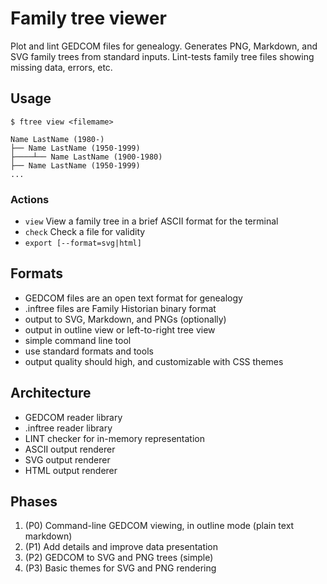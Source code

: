 # Family tree viewer

Plot and lint GEDCOM files for genealogy. Generates PNG, Markdown, and SVG family trees from standard inputs. Lint-tests family tree files showing missing data, errors, etc.

## Usage

```
$ ftree view <filemame>

Name LastName (1980-)
├── Name LastName (1950-1999)
├────┴── Name LastName (1900-1980)
├── Name LastName (1950-1999)
...
```

### Actions

- `view` View a family tree in a brief ASCII format for the terminal
- `check` Check a file for validity
- `export [--format=svg|html]` 

## Formats

- GEDCOM files are an open text format for genealogy
- .inftree files are Family Historian binary format
- output to SVG, Markdown, and PNGs (optionally)
- output in outline view or left-to-right tree view
- simple command line tool
- use standard formats and tools
- output quality should high, and customizable with CSS themes

## Architecture

- GEDCOM reader library
- .inftree reader library
- LINT checker for in-memory representation
- ASCII output renderer
- SVG output renderer
- HTML output renderer

## Phases

1. (P0) Command-line GEDCOM viewing, in outline mode (plain text markdown)
1. (P1) Add details and improve data presentation
2. (P2) GEDCOM to SVG and PNG trees (simple)
3. (P3) Basic themes for SVG and PNG rendering